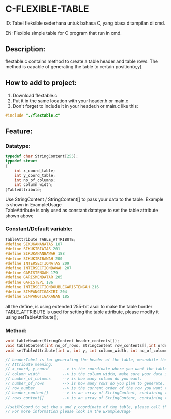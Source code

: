 # C-FLEXIBLE-TABLE
ID:
Tabel fleksible sederhana untuk bahasa C, yang biasa ditampilan di cmd. 

EN:
Flexible simple table for C program that run in cmd.

## Description:
flextable.c contains method to create a table header and table rows. 
The method is capable of generating the table to certain position(x,y).

## How to add to project:
1. Download flextable.c
2. Put it in the same location with your header.h or main.c
3. Don't forget to include it in your header.h or main.c like this:
```c
#include "./flextable.c"
```

## Feature:
### Datatype:
```c
typedef char StringContent[255];
typedef struct
{
    int x_coord_table;
    int y_coord_table;
    int no_of_columns;
    int column_width;
}TableAttribute;
```
Use StringContent / StringContent[] to pass your data to the table. Example is shown in ExampleUsage <br />
TableAttribute is only used as constant datatype to set the table attribute shown above <br />

### Constant/Default variable:
```c
TableAttribute TABLE_ATTRIBUTE;
#define SIKUKANANATAS 187
#define SIKUKIRIATAS 201
#define SIKUKANANBAWAH 188
#define SIKUKIRIBAWAH 200
#define INTERSECTIONATAS 209
#define INTERSECTIONBAWAH 207
#define GARISTENGAH 179
#define GARISMENDATAR 205
#define GARISTEPI 186
#define INTERSECTIONDOUBLEGARISTENGAH 216
#define SIMPANGTIGAKIRI 204
#define SIMPANGTIGAKANAN 185
```
all the define, is using extended 255-bit ascii to make the table border <br />
TABLE_ATTRIBUTE is used for setting the table attribute, please modify it using setTableAttribute(); <br />

### Method:
```c
void tableHeader(StringContent header_contents[]);
void tableContent(int no_of_rows, StringContent row_contents[],int order_of_the_row);
void setTableAttribute(int x, int y, int column_width, int no_of_columns)
```

```c
// headerTabel is for generating the header of the table, meanwhile the kontenTabel is for generating a single row. So you need to do the for loops yourself (I will try to improve this to ease you guys). Example is shown in ExampleUsage
// Attribute meaning:
// x_coord, y_coord      --> is the coordinate where you want the table it.  
// column_width          --> is the column width, make sure your data is not larger than the column width.  
// number_of_columns     --> is how many column do you want.  
// number_of_rows        --> is how many rows do you plan to generate.  
// row_number            --> is the current order of the row you want to generate (please look in ExampleUsage for more information).  
// header_content[]      --> is an array of StringContent, containing the name of your column. Make sure the size of the array is the same with number of columns.  
// rows_content[]        --> is an array of StringContent, containing the the content of your rows. Make sure the size of the array is the same with number of columns.  

//setXYCoord to set the x and y coordinate of the table, please call this before generating table
// For more information please look in the ExampleUsage
```